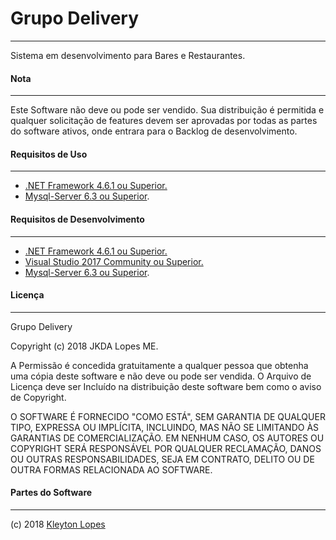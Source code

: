 # Grupo Delivery
----------------

Sistema em desenvolvimento para Bares e Restaurantes.

#### Nota
-------

Este Software não deve ou pode ser vendido.
Sua distribuição é permitida e qualquer solicitação de features devem ser aprovadas por 
todas as partes do software ativos, onde entrara para o Backlog de desenvolvimento.

#### Requisitos de Uso
-----------------

* [.NET Framework 4.6.1 ou Superior.](https://www.microsoft.com/pt-br/download/details.aspx?id=49982)
* [Mysql-Server 6.3 ou Superior](https://dev.mysql.com/downloads/installer/).

#### Requisitos de Desenvolvimento
-----------------

* [.NET Framework 4.6.1 ou Superior.](https://www.microsoft.com/pt-br/download/details.aspx?id=49982)
* [Visual Studio 2017 Community ou Superior.](https://www.visualstudio.com/pt-br/downloads/)
* [Mysql-Server 6.3 ou Superior](https://dev.mysql.com/downloads/installer/).


#### Licença
----------

Grupo Delivery

Copyright (c) 2018 JKDA Lopes ME.

A Permissão é concedida gratuitamente a qualquer pessoa que obtenha uma cópia deste software e 
não deve ou pode ser vendida.
O Arquivo de Licença deve ser Incluído na distribuição deste software bem como o aviso de Copyright.

O SOFTWARE É FORNECIDO "COMO ESTÁ", SEM GARANTIA DE QUALQUER TIPO, EXPRESSA OU IMPLÍCITA,
INCLUINDO, MAS NÃO SE LIMITANDO ÀS GARANTIAS DE COMERCIALIZAÇÃO.
EM NENHUM CASO, OS AUTORES OU COPYRIGHT SERÁ RESPONSÁVEL POR QUALQUER RECLAMAÇÃO, DANOS OU OUTRAS
RESPONSABILIDADES, SEJA EM CONTRATO, DELITO OU DE OUTRA FORMAS RELACIONADA AO SOFTWARE.


#### Partes do Software
---------------------

(c) 2018 [Kleyton Lopes](http://github.com/kleytonslopes)